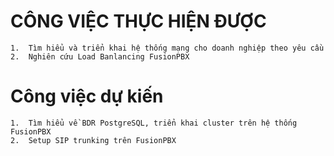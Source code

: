 # CÔNG VIỆC THỰC HIỆN ĐƯỢC

    1.  Tìm hiểu và triển khai hệ thống mạng cho doanh nghiệp theo yêu cầu
    2.	Nghiên cứu Load Banlancing FusionPBX
    
# Công việc dự kiến

    1.  Tìm hiểu về BDR PostgreSQL, triển khai cluster trên hệ thống FusionPBX 
    2.  Setup SIP trunking trên FusionPBX
